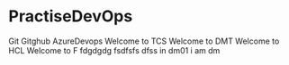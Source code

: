 # PractiseDevOps
Git
Gitghub
AzureDevops
Welcome to TCS
Welcome to DMT
Welcome to HCL
Welcome to F
fdgdgdg
fsdfsfs
dfss
in dm01
i am dm

